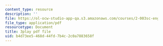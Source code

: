 ```yaml
---
content_type: resource
description: ''
file: https://ol-ocw-studio-app-qa.s3.amazonaws.com/courses/2-003sc-engineering-dynamics-fall-2011/b4d73ee5468d44fd7b4c2c0a7883658f_zlbbbA5Uuu8.pdf
file_type: application/pdf
resourcetype: Document
title: 3play pdf file
uid: b4d73ee5-468d-44fd-7b4c-2c0a7883658f
---
```


